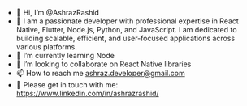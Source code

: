 - 👋 Hi, I’m @AshrazRashid
- 👀 I am a passionate developer with professional expertise in React Native, Flutter, Node.js, Python, and JavaScript. I am dedicated to building scalable, efficient, and user-focused applications across various platforms.
- 🌱 I’m currently learning Node
- 💞️ I’m looking to collaborate on React Native libraries
- 📫 How to reach me ashraz.developer@gmail.com
- 📧 Please get in touch with me: https://www.linkedin.com/in/ashrazrashid/

<!---
AshrazRashid/AshrazRashid is a ✨ special ✨ repository because its `README.md` (this file) appears on your GitHub profile.
You can click the Preview link to take a look at your changes.
--->
